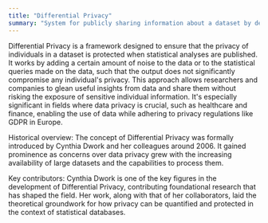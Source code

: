 ```yaml
---
title: "Differential Privacy"
summary: "System for publicly sharing information about a dataset by describing the patterns of groups within the dataset while withholding information about individuals in the dataset."
---
```

Differential Privacy is a framework designed to ensure that the privacy of individuals in a dataset is protected when statistical analyses are published. It works by adding a certain amount of noise to the data or to the statistical queries made on the data, such that the output does not significantly compromise any individual's privacy. This approach allows researchers and companies to glean useful insights from data and share them without risking the exposure of sensitive individual information. It's especially significant in fields where data privacy is crucial, such as healthcare and finance, enabling the use of data while adhering to privacy regulations like GDPR in Europe.

Historical overview: The concept of Differential Privacy was formally introduced by Cynthia Dwork and her colleagues around 2006. It gained prominence as concerns over data privacy grew with the increasing availability of large datasets and the capabilities to process them.

Key contributors: Cynthia Dwork is one of the key figures in the development of Differential Privacy, contributing foundational research that has shaped the field. Her work, along with that of her collaborators, laid the theoretical groundwork for how privacy can be quantified and protected in the context of statistical databases.

